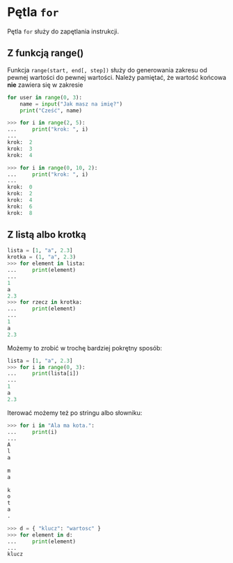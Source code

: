 # Pętla `for`

Pętla `for` służy do zapętlania instrukcji.

## Z funkcją range()

Funkcja `range(start, end[, step])` służy do generowania zakresu od pewnej wartości do pewnej wartości. Należy pamiętać, że wartość końcowa **nie** zawiera się w zakresie

```python
for user in range(0, 3):
    name = input("Jak masz na imię?")
    print("Cześć", name)
```

```python
>>> for i in range(2, 5):
...     print("krok: ", i)
...
krok:  2
krok:  3
krok:  4
```

```python
>>> for i in range(0, 10, 2):
...     print("krok: ", i)
...
krok:  0
krok:  2
krok:  4
krok:  6
krok:  8
```

## Z listą albo krotką

```python
lista = [1, "a", 2.3]
krotka = (1, "a", 2.3)
>>> for element in lista:
...     print(element)
...
1
a
2.3
>>> for rzecz in krotka:
...     print(element)
...
1
a
2.3
```

Możemy to zrobić w trochę bardziej pokrętny sposób:

```python
lista = [1, "a", 2.3]
>>> for i in range(0, 3):
...     print(lista[i])
...
1
a
2.3
```

Iterować możemy też po stringu albo słowniku:

```python
>>> for i in "Ala ma kota.":
...     print(i)
...
A
l
a
 
m
a
 
k
o
t
a
.
```

```python
>>> d = { "klucz": "wartosc" }
>>> for element in d:
...     print(element)
...
klucz
```
